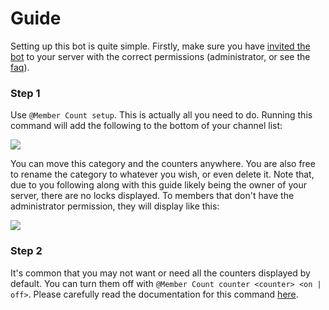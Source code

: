 # Guide

Setting up this bot is quite simple. Firstly, make sure you have [invited the bot](https://membercount.net/invite?from=docs-guide) to your server with the correct permissions (administrator, or see the [faq](faq)).

### Step 1
Use `@Member Count setup`. This is actually all you need to do. Running this command will add the following to the bottom of your channel list:

![](https://i.imgur.com/yVlZFsh.png)

You can move this category and the counters anywhere. You are also free to rename the category to whatever you wish, or even delete it.
Note that, due to you following along with this guide likely being the owner of your server, there are no locks displayed.
To members that don't have the administrator permission, they will display like this:

![](https://i.imgur.com/ebEkWBU.png)

### Step 2
It's common that you may not want or need all the counters displayed by default. You can turn them off with `@Member Count counter <counter> <on | off>`.
Please carefully read the documentation for this command [here](commands?id=counter).
